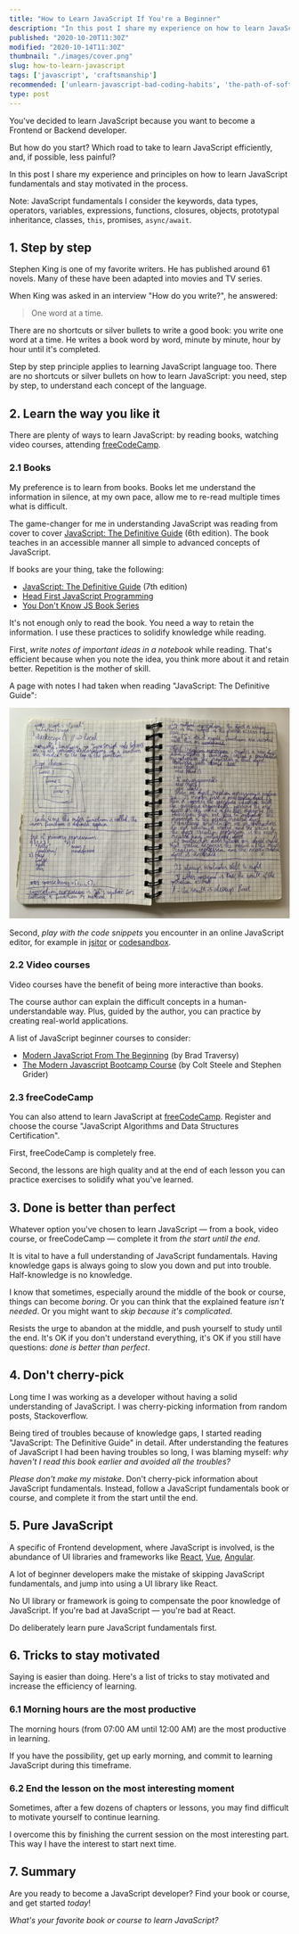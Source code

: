 ```yaml
---
title: "How to Learn JavaScript If You're a Beginner"
description: "In this post I share my experience on how to learn JavaScript efficiently and stay motivated in the process."
published: "2020-10-20T11:30Z"
modified: "2020-10-14T11:30Z"
thumbnail: "./images/cover.png"
slug: how-to-learn-javascript
tags: ['javascript', 'craftsmanship']
recommended: ['unlearn-javascript-bad-coding-habits', 'the-path-of-software-development-craftsmanship']
type: post
---
```


You've decided to learn JavaScript because you want to become a Frontend or Backend developer. 

But how do you start? Which road to take to learn JavaScript efficiently, and, if possible, less painful?  

In this post I share my experience and principles on how to learn JavaScript fundamentals and stay motivated in the process.  

Note: JavaScript fundamentals I consider the  keywords, data types, operators, variables, expressions, functions, closures, objects, prototypal inheritance, classes, `this`, promises, `async/await`.  

<Affiliate type="traversyJavaScript" />

## 1. Step by step

Stephen King is one of my favorite writers. He has published around 61 novels. Many of these have been adapted into movies and TV series.  

When King was asked in an interview "How do you write?", he answered:

> One word at a time.

There are no shortcuts or silver bullets to write a good book: you write one word at a time. He writes a book word by word, minute by minute, hour by hour until it's completed.  

Step by step principle applies to learning JavaScript language too. There are no shortcuts or silver bullets on how to learn JavaScript: you need, step by step, to understand each concept of the language.  

## 2. Learn the way you like it

There are plenty of ways to learn JavaScript: by reading books, watching video courses, attending [freeCodeCamp](https://www.freecodecamp.org/learn).  

### 2.1 Books

My preference is to learn from books. Books let me understand the information in silence, at my own pace, allow me to re-read multiple times what is difficult.   

The game-changer for me in understanding JavaScript was reading from cover to cover [JavaScript: The Definitive Guide](https://www.amazon.com/JavaScript-Definitive-Guide-Activate-Guides/dp/0596805527) (6th edition). The book teaches in an accessible manner all simple to advanced concepts of JavaScript.  

If books are your thing, take the  following:

* [JavaScript: The Definitive Guide](https://www.amazon.com/JavaScript-Definitive-Most-Used-Programming-Language/dp/1491952024/) (7th edition)
* [Head First JavaScript Programming](https://www.amazon.com/Head-First-JavaScript-Programming-Brain-Friendly/dp/144934013X)
* [You Don't Know JS Book Series](https://www.amazon.com/gp/bookseries/B01N9EBP9V)

It's not enough only to read the book. You need a way to retain the information. I use these practices to solidify knowledge while reading.  

First, *write notes of important ideas in a notebook* while reading. That's efficient because when you note the idea, you think more about it and retain better. Repetition is the mother of skill.   

A page with notes I had taken when reading "JavaScript: The Definitive Guide":

![Writing notes when learning JavaScript](./images/notebook.jpg)

Second, *play with the code snippets* you encounter in an online JavaScript editor, for example in [jsitor](https://jsitor.com/) or [codesandbox](https://codesandbox.io/). 

### 2.2 Video courses

Video courses have the benefit of being more interactive than books.  

The course author can explain the difficult concepts in a human-understandable way. Plus, guided by the author, you can practice by creating real-world applications.  

A list of JavaScript beginner courses to consider:

* [Modern JavaScript From The Beginning](https://www.udemy.com/course/modern-javascript-from-the-beginning/) (by Brad Traversy)
* [The Modern Javascript Bootcamp Course](https://www.udemy.com/course/javascript-beginners-complete-tutorial/) (by Colt Steele and Stephen Grider)

### 2.3 freeCodeCamp

You can also attend to learn JavaScript at [freeCodeCamp](https://www.freecodecamp.org/learn). Register and choose the course "JavaScript Algorithms and Data Structures Certification". 

First, freeCodeCamp is completely free.  

Second, the lessons are high quality and at the end of each lesson you can practice exercises to solidify what you've learned.  

## 3. Done is better than perfect

Whatever option you've chosen to learn JavaScript &mdash; from a book, video course, or freeCodeCamp &mdash; complete it from *the start until the end*.  

It is vital to have a full understanding of JavaScript fundamentals. Having knowledge gaps is always going to slow you down and put into trouble. Half-knowledge is no knowledge.  

I know that sometimes, especially around the middle of the book or course, things can become *boring*. Or you can think that the explained feature *isn't needed*. Or you might want to *skip because it's complicated*. 

Resists the urge to abandon at the middle, and push yourself to study until the end. It's OK if you don't understand everything, it's OK if you still have questions: *done is better than perfect*.  

## 4. Don't cherry-pick

Long time I was working as a developer without having a solid understanding of JavaScript. I was cherry-picking information from random posts, Stackoverflow.  

Being tired of troubles because of knowledge gaps, I started reading "JavaScript: The Definitive Guide" in detail. After understanding the features of JavaScript I had been having troubles so long, I was blaming myself: *why haven't I read this book earlier and avoided all the troubles?*  

*Please don't make my mistake*. Don't cherry-pick information about JavaScript fundamentals. Instead, follow a JavaScript fundamentals book or course, and complete it from the start until the end.  

## 5. Pure JavaScript

A specific of Frontend development, where JavaScript is involved, is the abundance of UI libraries and frameworks like [React](https://reactjs.org/), [Vue](https://vuejs.org/), [Angular](https://angular.io/).  

A lot of beginner developers make the mistake of skipping JavaScript fundamentals, and jump into using a UI library like React.  

No UI library or framework is going to compensate the poor knowledge of JavaScript. If you're bad at JavaScript &mdash; you're bad at React. 

Do deliberately learn pure JavaScript fundamentals first.  

## 6. Tricks to stay motivated

Saying is easier than doing. Here's a list of tricks to stay motivated and increase the efficiency of learning.  

### 6.1 Morning hours are the most productive

The morning hours (from 07:00 AM until 12:00 AM) are the most productive in learning. 

If you have the possibility, get up early morning, and commit to learning JavaScript during this timeframe.  

### 6.2 End the lesson on the most interesting moment

Sometimes, after a few dozens of chapters or lessons, you may find difficult to motivate yourself to continue learning. 

I overcome this by finishing the current session on the most interesting part. This way I have the interest to start next time.  

## 7. Summary

Are you ready to become a JavaScript developer? Find your book or course, and get started *today*!

*What's your favorite book or course to learn JavaScript?*